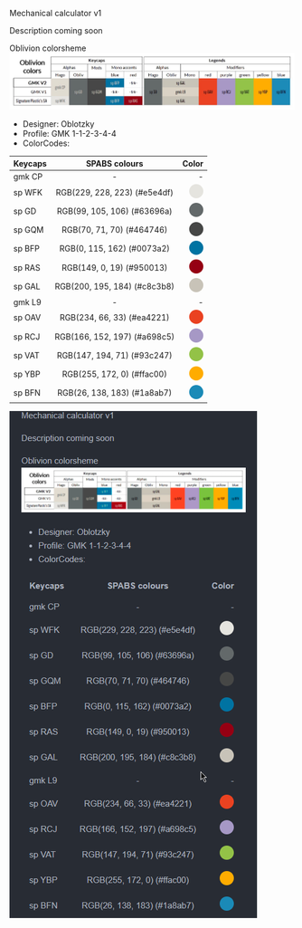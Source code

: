 Mechanical calculator v1

Description coming soon

Oblivion colorsheme
![ColorCodes:](image/color.jpeg)
* Designer: Oblotzky
* Profile: GMK 1-1-2-3-4-4
* ColorCodes:

| Keycaps       | SPABS colours                | Color |
| ------------- |:------------------:| -----:|
| gmk CP     | -    | - |
| sp WFK     | RGB(229, 228, 223) (#e5e4df)|<span style="color:#e5e4df;height: 25px;width: 25px;background-color: #e5e4df;border-radius: 50%;display: inline-block;"></span>|
| sp GD      | RGB(99, 105, 106) (#63696a)|<span style="height: 25px;width: 25px;background-color: #63696a;border-radius: 50%;display: inline-block;"></span>|
| sp GQM     | RGB(70, 71, 70)   (#464746)|<span style="height: 25px;width: 25px;background-color: #464746;border-radius: 50%;display: inline-block;"></span>|
| sp BFP      | RGB(0, 115, 162) (#0073a2)|<span style=" height: 25px;width: 25px;background-color: #0073a2;border-radius: 50%;display: inline-block;"></span>|
| sp RAS      | RGB(149, 0, 19) (#950013) |<span style="height: 25px;width: 25px;background-color: #950013;border-radius: 50%;display: inline-block;"></span>|
| sp GAL      | 	RGB(200, 195, 184) (#c8c3b8)         |<span style=" height: 25px;width: 25px;background-color:#c8c3b8;border-radius: 50%;display: inline-block;"></span>|
| gmk L9      | -         |-|
| sp OAV      | 	RGB(234, 66, 33) (#ea4221)         |<span style="height: 25px;width: 25px;background-color: #ea4221;border-radius: 50%;display: inline-block;"></span>|
| sp RCJ      |	RGB(166, 152, 197) (#a698c5)|<span style="height: 25px;width: 25px;background-color: #a698c5;border-radius: 50%;display: inline-block;"></span>|
| sp VAT      |	RGB(147, 194, 71) (#93c247)|<span style="height: 25px;width: 25px;background-color: #93c247;border-radius: 50%;display: inline-block;"></span>|
| sp YBP      | RGB(255, 172, 0) (#ffac00)|<span style="height: 25px;width: 25px;background-color: #ffac00;border-radius: 50%;display: inline-block;"></span>|
| sp BFN      |	RGB(26, 138, 183) (#1a8ab7)|<span style="color:#e5e4df; height: 25px;width: 25px;background-color: #1a8ab7;border-radius: 50%;display: inline-block;"></span>|

![ColorCodes:](mdnotworkright.png)
